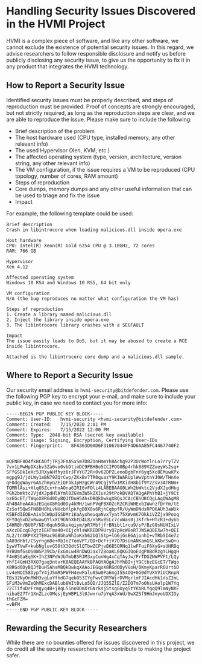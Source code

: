 # Handling Security Issues Discovered in the HVMI Project

HVMI is a complex piece of software, and like any other software, we cannot 
exclude the existence of potential security issues. In this regard, we advise
researchers to follow responsible disclosure and notify us before publicly 
disclosing any security issue, to give us the opportunity to fix it in any 
product that integrates the HVMI technology.

## How to Report a Security Issue

Identified security issues must be properly described, and steps of reproduction
must be provided. Proof of concepts are strongly encouraged, but not strictly
required, as long as the reproduction steps are clear, and we are able to 
reproduce the issue. Please make sure to include the following:

* Brief description of the problem
* The host hardware used (CPU type, installed memory, any other relevant info)
* The used Hypervisor (Xen, KVM, etc.)
* The affected operating system (type, version, architecture, version string, any other relevant info)
* The VM configuration, if the issue requires a VM to be reproduced (CPU topology, number of cores, RAM amount)
* Steps of reproduction
* Core dumps, memory dumps and any other useful information that can be used to triage and fix the issue
* Impact

For example, the following template could be used:
```
Brief description
Crash in libintrocore when loading malicious.dll inside opera.exe

Host hardware
CPU: Intel(R) Xeon(R) Gold 6254 CPU @ 3.10GHz, 72 cores
RAM: 766 GB

Hypervisor
Xen 4.12

Affected operating system
Windows 10 RS4 and Windows 10 RS5, 64 bit only

VM configuration
N/A (the bug reproduces no matter what configuration the VM has)

Steps of reproduction
1. Create a library named malicious.dll
2. Inject the library inside opera.exe
3. The libintrocore library crashes with a SEGFAULT

Impact
The issue easily leads to DoS, but it may be abused to create a RCE inside libintrocore.

Attached is the libintrocore core dump and a malicious.dll sample.
```


## Where to Report a Security Issue

Our security email address is `hvmi-security@bitdefender.com`. Please use the
following PGP key to encrypt your e-mail, and make sure to include your public 
key, in case we need to contact you for more info:

```
-----BEGIN PGP PUBLIC KEY BLOCK-----
Comment: User-ID:	hvmi-security <hvmi-security@bitdefender.com>
Comment: Created:	7/15/2020 2:01 PM
Comment: Expires:	7/15/2022 12:00 PM
Comment: Type:	2048-bit RSA (secret key available)
Comment: Usage:	Signing, Encryption, Certifying User-IDs
Comment: Fingerprint:	8FA363D0AD6F31067044FF4D6AA85FC4467740F2


mQENBF8O4fkBCADfjTRjJFXASxSm7D8ZOnHmmYh8Achg92P3UcWoYlnLo7rryTZV
7vv1LMwHpDXzbv3Za0vo0vbDtjmDC9PBHBo5CCIPOG0Bp4rhk889VZZoeyWs2sq+
SFfGSDkIeXc5JRXyAHfhyz8rJFVYU72R+0v62DPZLenoBgbFnY6yq5Xc8EMuwKPx
mgpg9J/jdLWy1mBN79ZQrCwp/ZKxBv7TR0quazY9K1WARUplWwVptnYJ0W/THnXe
qF0dggWayr6ASZhmyGZEiQFbkJpMzgCWr49CgjVfw1MXidH8bif9Y2Zsv3ATRNm+
TQMRlAsi+XlqO5Zcx+hnAOna6IRI6vFOli4LABEBAAG0LWh2bWktc2VjdXJpdHkg
PGh2bWktc2VjdXJpdHlAYml0ZGVmZW5kZXIuY29tPokBVAQTAQgAPhYhBI+jY9Ct
bzEGcET/TWqoX8RGd0DyBQJfDuH5AhsDBQkDwkqXBQsJCAcCBhUKCQgLAgQWAgMB
Ah4BAheAAAoJEGqoX8RGd0Dy4kMH/1wnPVqFBXOZcR2CRiWHExbIWwnzfDrYm/tE
ZzSof5QwSFN8DH8hLvNUcbflpkfgB0X8s6RjhCqbpfR/UyWmDNdsRPQ6AUh3aWUk
K5BFdIEQB+Aiv3CWOpIGSDMriKaAyxheuqaNvxTyat75XWvmK7OkkiVZZjx9Pooq
XFYOqSxDZxRwawQYlxXC9GNhXhtD4L8/n5RvB5Lc7coWas0jJKfrh+HTcR1+dybb
14HRBh/BU6P/NIn0quN5Gkukqiym/pR7MbfjfrBNibt1rcu9/sP/BzG0sNUHIxLV
aXczDEcqG7gtzIEHTma40+OIjchlsWKREDPHUryQ7pHcW8oRTJW5AQ0EXw7h+QEI
AL2/tnXRPYX2TEWac9G8bhaWhIoKxh62bQlStp+lG6jGsEGAjonhI+vTRb5I4e7z
bA89dHbt/CSyrngm8e+RbInZ7omVPT/QD+DcF+iV7O7DsUnANKamGSLkKbrSwQ+u
1ywVTVwF+kubNgluvG50tX3OdtSlQTbwZCPjvB6B5ORNq1lwFFuiF6XyG+sUHRBq
9YBUmfGsOS0WSP39Cb/ExGmLw4RnDWQJax7Z8oaKL6QKG3QoEUgP8BdRzgYLHgqH
F4mB5GaEqSK+IhZ3NPdWJbTmbBSRJM3xyCunWg4xCqTAyJw/PrTDGZNWPVFt/LQy
YhfI4GmH3RXO7gaq3ntvrK0AEQEAAYkBPAQYAQgAJhYhBI+jY9CtbzEGcET/TWqo
X8RGd0DyBQJfDuH5AhsMBQkDwkqXAAoJEGqoX8RGd0DyVVoH/0KmyKparR6UrtbD
Lv4eNOI58DypfY4jJ5mR5PWFH4ewPalu8Sw0Pa6ngI554OQ+0G0dYUXVViUCRnpN
TBs32NyOnRWH3vgLoYfhdG7qebO53IYgFwvCDRYWjrDVMgrlmFJIAcdHk1dsZ2mL
SFiM3wVmZeQhMExcDABlub8WItBvLo5QD/JJQ55ZlE/Z2DO7m7oOhsUAolp1W7Yq
72ITifuDrFrmgyq4B+jBqL55nnDDmXrGNrksj5tsgGUyq5tYKbRLYgqQ9lmNyNXE
nibaE27Tr1XnZLzcOMesjEpWBPL3l0Jwxru7pYqA3xWd/8wXZSf9HmJmyoUDXIDy
thGcFZM=
=vBFM
-----END PGP PUBLIC KEY BLOCK-----
```

## Rewarding the Security Researchers

While there are no bounties offered for issues discovered in this project, 
we do credit all the security researchers who contribute to making the 
project safer.